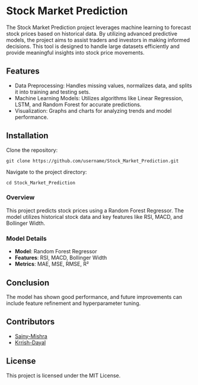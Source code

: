 # Stock Market Prediction

The Stock Market Prediction project leverages machine learning to forecast stock prices based on historical data. By utilizing advanced predictive models, the project aims to assist traders and investors in making informed decisions. This tool is designed to handle large datasets efficiently and provide meaningful insights into stock price movements.

## Features
* Data Preprocessing: Handles missing values, normalizes data, and splits it into training and testing sets.
* Machine Learning Models: Utilizes algorithms like Linear Regression, LSTM, and Random Forest for accurate predictions.
* Visualization: Graphs and charts for analyzing trends and model performance.

## Installation

Clone the repository:
```bing 
git clone https://github.com/username/Stock_Market_Prediction.git
```

Navigate to the project directory:
```bing
cd Stock_Market_Prediction
```

### Overview  
This project predicts stock prices using a Random Forest Regressor. The model utilizes historical stock data and key features like RSI, MACD, and Bollinger Width.

### Model Details  
- **Model**: Random Forest Regressor  
- **Features**: RSI, MACD, Bollinger Width  
- **Metrics**: MAE, MSE, RMSE, R²

## Conclusion  
The model has shown good performance, and future improvements can include feature refinement and hyperparameter tuning.
## Contributors
- [Sainy-Mishra](https://github.com/Sainy-Mishra)
- [Krrish-Dayal](https://github.com/KrrishDayal)
  
## License
This project is licensed under the MIT License.

